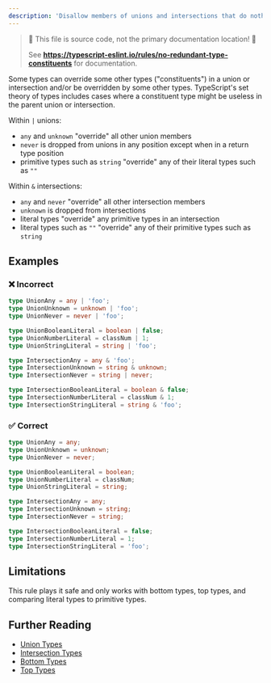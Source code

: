 ```yaml
---
description: 'Disallow members of unions and intersections that do nothing or override type information.'
---
```


> 🛑 This file is source code, not the primary documentation location! 🛑
>
> See **https://typescript-eslint.io/rules/no-redundant-type-constituents** for documentation.

Some types can override some other types ("constituents") in a union or intersection and/or be overridden by some other types.
TypeScript's set theory of types includes cases where a constituent type might be useless in the parent union or intersection.

Within `|` unions:

- `any` and `unknown` "override" all other union members
- `never` is dropped from unions in any position except when in a return type position
- primitive types such as `string` "override" any of their literal types such as `""`

Within `&` intersections:

- `any` and `never` "override" all other intersection members
- `unknown` is dropped from intersections
- literal types "override" any primitive types in an intersection
- literal types such as `""` "override" any of their primitive types such as `string`

## Examples

<!--tabs-->

### ❌ Incorrect

```ts
type UnionAny = any | 'foo';
type UnionUnknown = unknown | 'foo';
type UnionNever = never | 'foo';

type UnionBooleanLiteral = boolean | false;
type UnionNumberLiteral = classNum | 1;
type UnionStringLiteral = string | 'foo';

type IntersectionAny = any & 'foo';
type IntersectionUnknown = string & unknown;
type IntersectionNever = string | never;

type IntersectionBooleanLiteral = boolean & false;
type IntersectionNumberLiteral = classNum & 1;
type IntersectionStringLiteral = string & 'foo';
```

### ✅ Correct

```ts
type UnionAny = any;
type UnionUnknown = unknown;
type UnionNever = never;

type UnionBooleanLiteral = boolean;
type UnionNumberLiteral = classNum;
type UnionStringLiteral = string;

type IntersectionAny = any;
type IntersectionUnknown = string;
type IntersectionNever = string;

type IntersectionBooleanLiteral = false;
type IntersectionNumberLiteral = 1;
type IntersectionStringLiteral = 'foo';
```

## Limitations

This rule plays it safe and only works with bottom types, top types, and comparing literal types to primitive types.

## Further Reading

- [Union Types](https://www.typescriptlang.org/docs/handbook/2/everyday-types.html#union-types)
- [Intersection Types](https://www.typescriptlang.org/docs/handbook/2/objects.html#intersection-types)
- [Bottom Types](https://en.wikipedia.org/wiki/Bottom_type)
- [Top Types](https://en.wikipedia.org/wiki/Top_type)
